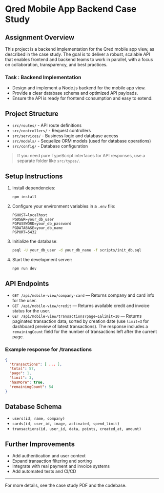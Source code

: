 # Qred Mobile App Backend Case Study

## Assignment Overview

This project is a backend implementation for the Qred mobile app view, as described in the case study. The goal is to deliver a robust, scalable API that enables frontend and backend teams to work in parallel, with a focus on collaboration, transparency, and best practices.

### Task : Backend Implementation
- Design and implement a Node.js backend for the mobile app view.
- Provide a clear database schema and optimized API payloads.
- Ensure the API is ready for frontend consumption and easy to extend.

## Project Structure
- `src/routes/` - API route definitions
- `src/controllers/` - Request controllers
- `src/services/` - Business logic and database access
- `src/models/` - Sequelize ORM models (used for database operations)
- `src/config/` - Database configuration

> If you need pure TypeScript interfaces for API responses, use a separate folder like `src/types/`.

## Setup Instructions
1. Install dependencies:
   ```bash
   npm install
   ```
2. Configure your environment variables in a `.env` file:
   ```env
   PGHOST=localhost
   PGUSER=your_db_user
   PGPASSWORD=your_db_password
   PGDATABASE=your_db_name
   PGPORT=5432
   ```
3. Initialize the database:
   ```bash
   psql -U your_db_user -d your_db_name -f scripts/init_db.sql
   ```
4. Start the development server:
   ```bash
   npm run dev
   ```

## API Endpoints
- `GET /api/mobile-view/company-card` — Returns company and card info for the user.
- `GET /api/mobile-view/credit` — Returns available credit and invoice status for the user.
- `GET /api/mobile-view/transactions?page=1&limit=10` — Returns paginated transaction data, sorted by creation date (use `limit=3` for dashboard preview of latest transactions). The response includes a `remainingCount` field for the number of transactions left after the current page.

### Example response for /transactions
```json
{
  "transactions": [ ... ],
  "total": 57,
  "page": 1,
  "limit": 3,
  "hasMore": true,
  "remainingCount": 54
}
```

## Database Schema
- `users(id, name, company)`
- `cards(id, user_id, image, activated, spend_limit)`
- `transactions(id, user_id, data, points, created_at, amount)`

## Further Improvements
- Add authentication and user context
- Expand transaction filtering and sorting
- Integrate with real payment and invoice systems
- Add automated tests and CI/CD

---

For more details, see the case study PDF and the codebase.
